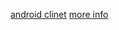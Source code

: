 [android clinet](https://github.com/Dustbin-lst/BandTOTP-Android)
[more info](https://www.bandbbs.cn/resources/2119/)

